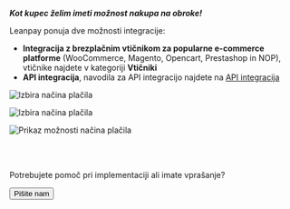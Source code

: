 _**Kot kupec želim imeti možnost nakupa na obroke!**_

Leanpay ponuja dve možnosti integracije:

- **Integracija z brezplačnim vtičnikom za popularne e-commerce platforme** (WooCommerce, Magento, Opencart, Prestashop in NOP), vtičnike najdete v kategoriji **Vtičniki**
- **API integracija**, navodila za API integracijo najdete na [API integracija](https://docs.leanpay.si/api-integracija)

<!--  inline: true -->

![Izbira načina plačila](//s3.amazonaws.com/user-content.stoplight.io/27159/1598444895145 "Izbira načina plačila")

<!--  inline: true -->

![Izbira načina plačila](//s3.amazonaws.com/user-content.stoplight.io/27159/1598442910106 "Izbira načina plačila")

<!--  inline: true -->

![Prikaz možnosti načina plačila](//s3.amazonaws.com/user-content.stoplight.io/27159/1598445701991 "Prikaz možnosti načina plačila")

<html>
<head>
<meta name="viewport" content="width=device-width, initial-scale=1">
<!-- Add icon library -->
<link rel="stylesheet" href="https://cdnjs.cloudflare.com/ajax/libs/font-awesome/4.7.0/css/font-awesome.min.css">
</head>
<body>
  <br><br>
  <div class="wrapper"><p>Potrebujete pomoč pri implementaciji ali imate vprašanje?</p>
  <a href="mailto:partner@leanpay.si?subject=Pomoč pri implementaciji" target="_blank" download>
 <button class="btn"><i class="fa fa-paper-plane"></i> Pišite nam</button></div>
</body>
</html>
